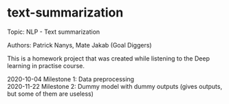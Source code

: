 # text-summarization

Topic: NLP - Text summarization

Authors: Patrick Nanys, Mate Jakab (Goal Diggers)

This is a homework project that was created while listening to the Deep learning in practise course.

2020-10-04 Milestone 1: Data preprocessing <br />
2020-11-22 Milestone 2: Dummy model with dummy outputs (gives outputs, but some of them are useless)
